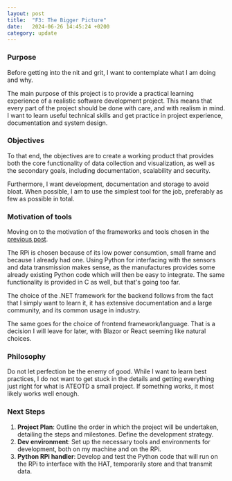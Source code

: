 ```yaml
---
layout: post
title:  "F3: The Bigger Picture"
date:   2024-06-26 14:45:24 +0200
category: update
---
```


### Purpose
Before getting into the nit and grit, I want to contemplate what I am doing and why.

The main purpose of this project is to provide a practical learning experience of a realistic software development project. This means that every part of the project should be done with care, and with realism in mind. I want to learn useful technical skills and get practice in project experience, documentation and system design.

### Objectives
To that end, the objectives are to create a working product that provides both the core functionality of data collection and visualization, as well as the secondary goals, including documentation, scalability and security. 

Furthermore, I want development, documentation and storage to avoid bloat. When possible, I am to use the simplest tool for the job, preferably as few as possible in total.

### Motivation of tools
Moving on to the motivation of the frameworks and tools chosen in the [previous post](https://bjornthiberg.github.io/project_frej/update/2024/06/25/high-level-architecture.html).

The RPi is chosen because of its low power consumtion, small frame and because I already had one. Using Python for interfacing with the sensors and data transmission makes sense, as the manufactures provides some already existing Python code which will then be easy to integrate. The same functionality is provided in C as well, but that's going too far.

The choice of the .NET framework for the backend follows from the fact that I simply want to learn it, it has extensive documentation and a large community, and its common usage in industry. 

The same goes for the choice of frontend framework/language. That is a decision I will leave for later, with Blazor or React seeming like natural choices.

### Philosophy
Do not let perfection be the enemy of good. While I want to learn best practices, I do not want to get stuck in the details and getting everything just right for what is ATEOTD a small project. If something works, it most likely works well enough.

### Next Steps
1. **Project Plan**: Outline the order in which the project will be undertaken, detailing the steps and milestones. Define the development strategy.
2. **Dev environment**: Set up the necessary tools and environments for development, both on my machine and on the RPi.
3. **Python RPi handler**: Develop and test the Python code that will run on the RPi to interface with the HAT, temporarily store and that transmit data.
